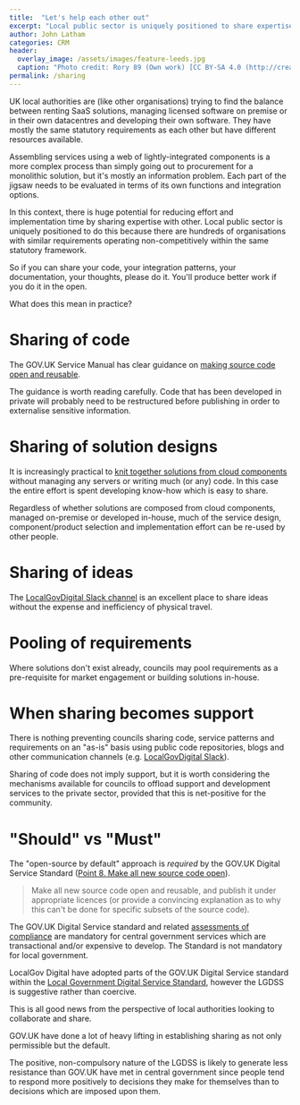 ```yaml
---
title:  "Let's help each other out"
excerpt: "Local public sector is uniquely positioned to share expertise, solution designs and code because there are hundreds of organisations with similar requirements operating non-competitively within the same statutory framework."
author: John Latham
categories: CRM
header:
  overlay_image: /assets/images/feature-leeds.jpg
  caption: "Photo credit: Rory 89 (Own work) [CC BY-SA 4.0 (http://creativecommons.org/licenses/by-sa/4.0)], via Wikimedia Commons"
permalink: /sharing
---
```

UK local authorities are (like other organisations) trying to find the balance between renting SaaS solutions, managing licensed software on premise or in their own datacentres and developing their own software. They have mostly the same statutory requirements as each other but have different resources available.

Assembling services using a web of lightly-integrated components is a more complex process than simply going out to procurement for a monolithic solution, but it's mostly an information problem. Each part of the jigsaw needs to be evaluated in terms of its own functions and integration options.

In this context, there is huge potential for reducing effort and implementation time by sharing expertise with other. Local public sector is uniquely positioned to do this because there are hundreds of organisations with similar requirements operating non-competitively within the same statutory framework.

So if you can share your code, your integration patterns, your documentation, your thoughts, please do it. You'll produce better work if you do it in the open.

What does this mean in practice?

# Sharing of code

The GOV.UK Service Manual has clear guidance on [making source code open and reusable](https://www.gov.uk/service-manual/technology/making-source-code-open-and-reusable).

The guidance is worth reading carefully. Code that has been developed in private will probably need to be restructured before publishing in order to externalise sensitive information.

# Sharing of solution designs

It is increasingly practical to [knit together solutions from cloud components](./cloud-components) without managing any servers or writing much (or any) code. In this case the entire effort is spent developing know-how which is easy to share.

Regardless of whether solutions are composed from cloud components, managed on-premise or developed in-house, much of the service design, component/product selection and implementation effort can be re-used by other people.

# Sharing of ideas

The [LocalGovDigital Slack channel](https://localgovdigital.slack.com) is an excellent place to share ideas without the expense and inefficiency of physical travel.

# Pooling of requirements

Where solutions don't exist already, councils may pool requirements as a pre-requisite for market engagement or building solutions in-house.

# When sharing becomes support

There is nothing preventing councils sharing code, service patterns and requirements on an "as-is" basis using public code repositories, blogs and other communication channels (e.g.  [LocalGovDigital Slack](https://localgovdigital.slack.com)).

Sharing of code does not imply support, but it is worth considering the mechanisms available for councils to offload 
support and development services to the private sector, provided that this is net-positive for the community.

# "Should" vs "Must"

The "open-source by default" approach is *required* by the GOV.UK Digital Service Standard ([Point 8. Make all new source code open](https://www.gov.uk/service-manual/service-standard/make-all-new-source-code-open)).

> Make all new source code open and reusable, and publish it under appropriate licences (or provide a convincing explanation as to why this can't be done for specific subsets of the source code).

The GOV.UK Digital Service standard and related [assessments of compliance](https://www.gov.uk/service-manual/service-assessments) are mandatory for central government services which are transactional and/or expensive to develop. The Standard is not mandatory for local government.

LocalGov Digital have adopted parts of the GOV.UK Digital Service standard within the [Local Government Digital Service Standard](http://localgovdigital.info/localgov-digital-makers/outputs/local-government-digital-service-standard/), however the LGDSS is suggestive rather than coercive.

This is all good news from the perspective of local authorities looking to collaborate and share.

GOV.UK have done a lot of heavy lifting in establishing sharing as not only permissible but the default.

The positive, non-compulsory nature of the LGDSS is likely to generate less resistance than GOV.UK have met in central 
government since people tend to respond more positively to decisions they make for themselves than to decisions which 
are imposed upon them.
